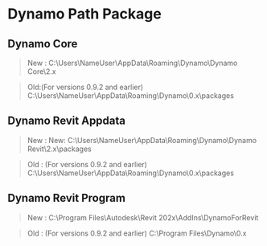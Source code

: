 # Dynamo Path Package

## Dynamo Core

> New : C:\Users\NameUser\AppData\Roaming\Dynamo\Dynamo Core\2.x


> Old:(For versions 0.9.2 and earlier) C:\Users\NameUser\AppData\Roaming\Dynamo\0.x\packages


## Dynamo Revit Appdata

> New  : New: C:\Users\NameUser\AppData\Roaming\Dynamo\Dynamo Revit\2.x\packages


> Old : (For versions 0.9.2 and earlier) C:\Users\NameUser\AppData\Roaming\Dynamo\0.x\packages


## Dynamo Revit Program

> New : C:\Program Files\Autodesk\Revit 202x\AddIns\DynamoForRevit


> Old :  (For versions 0.9.2 and earlier) C:\Program Files\Dynamo\0.x
